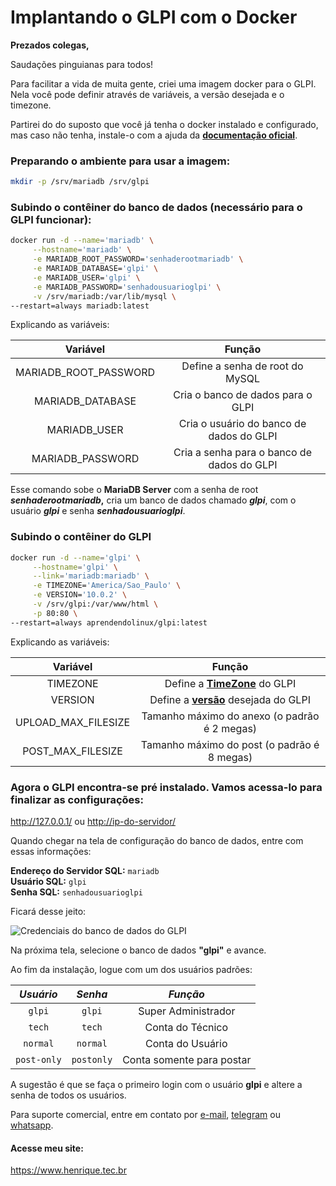<h1>Implantando o GLPI com o Docker </h1>

**Prezados colegas,**

Saudações pinguianas para todos!

Para facilitar a vida de muita gente, criei uma imagem docker para o GLPI. Nela você pode definir através de variáveis, a versão desejada e o timezone.

Partirei do do suposto que você já tenha o docker instalado e configurado, mas caso não tenha, instale-o com a ajuda da [**documentação oficial**](https://docs.docker.com/engine/install/).

<h3>Preparando o ambiente para usar a imagem: </h3>

~~~bash
mkdir -p /srv/mariadb /srv/glpi
~~~

<h3>Subindo o contêiner do banco de dados (necessário para o GLPI funcionar):</h3>

~~~bash
docker run -d --name='mariadb' \
     --hostname='mariadb' \
     -e MARIADB_ROOT_PASSWORD='senhaderootmariadb' \
     -e MARIADB_DATABASE='glpi' \
     -e MARIADB_USER='glpi' \
     -e MARIADB_PASSWORD='senhadousuarioglpi' \
     -v /srv/mariadb:/var/lib/mysql \
--restart=always mariadb:latest
~~~

Explicando as variáveis:

Variável | Função
:---: | :---:
MARIADB_ROOT_PASSWORD | Define a senha de root do MySQL
MARIADB_DATABASE | Cria o banco de dados para o GLPI
MARIADB_USER | Cria o usuário do banco de dados do GLPI
MARIADB_PASSWORD | Cria a senha para o banco de dados do GLPI

Esse comando sobe o **MariaDB Server** com a senha de root **_senhaderootmariadb_,**  cria um banco de dados chamado **_glpi_**, com o usuário **_glpi_** e senha **_senhadousuarioglpi_**.

<h3>Subindo o contêiner do GLPI</h3>

~~~bash
docker run -d --name='glpi' \
     --hostname='glpi' \
     --link='mariadb:mariadb' \
     -e TIMEZONE='America/Sao_Paulo' \
     -e VERSION='10.0.2' \
     -v /srv/glpi:/var/www/html \
     -p 80:80 \
--restart=always aprendendolinux/glpi:latest
~~~

Explicando as variáveis:

Variável | Função
:---: | :---:
TIMEZONE | Define a [**TimeZone**](https://www.php.net/manual/pt_BR/timezones.php) do GLPI
VERSION | Define a [**versão**](https://github.com/glpi-project/glpi/releases/) desejada do GLPI
UPLOAD_MAX_FILESIZE | Tamanho máximo do anexo (o padrão é 2 megas)
POST_MAX_FILESIZE | Tamanho máximo do post (o padrão é 8 megas)

<h3>Agora o GLPI encontra-se pré instalado. Vamos acessa-lo para finalizar as configurações:</h3>

<http://127.0.0.1/> ou <http://ip-do-servidor/>

Quando chegar na tela de configuração do banco de dados, entre com essas informações:

**Endereço do Servidor SQL:** `mariadb` \
**Usuário SQL:** `glpi` \
**Senha SQL:** `senhadousuarioglpi`

Ficará desse jeito:

![](https://temporario.aprendendolinux.com/pic_docker_hub/glpi.jpg "Credenciais do banco de dados do GLPI")

Na próxima tela, selecione o banco de dados **"glpi"** e avance.

Ao fim da instalação, logue com um dos usuários padrões:

_Usuário_ | _Senha_ | _Função_
:----:|:---:|:---:
`glpi` | `glpi` | Super Administrador
`tech` | `tech` | Conta do Técnico
`normal` | `normal` | Conta do Usuário
`post-only` | `postonly` | Conta somente para postar

A sugestão é que se faça o primeiro login com o usuário **glpi** e altere a senha de todos os usuários.

Para suporte comercial, entre em contato por [e-mail](mailto:henrique@henrique.tec.br "henrique@henrique.tec.br"), [telegram](https://t.me/HenriqueFagundes "@HenriqueFagundes") ou [whatsapp](https://web.whatsapp.com/send?phone=5521981176211 "Henrique Fagundes").

<h4>Acesse meu site:</h4>

<https://www.henrique.tec.br>
